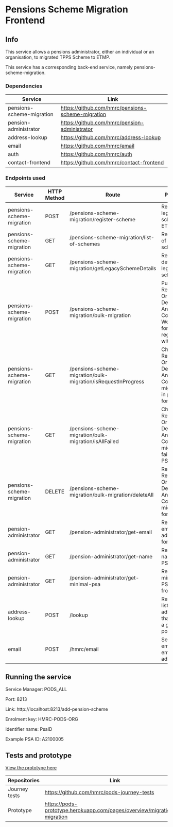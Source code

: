 
# Pensions Scheme Migration Frontend

## Info

This service allows a pensions administrator, either an individual or an organisation, to migrated TPPS Scheme to ETMP.

This service has a corresponding back-end service, namely pensions-scheme-migration.

### Dependencies

|Service                    |Link                                           |
|---------------------------|-----------------------------------------------|
|pensions-scheme-migration  |https://github.com/hmrc/pensions-scheme-migration        |
|pension-administrator      |https://github.com/hmrc/pension-administrator  |
|address-lookup             |https://github.com/hmrc/address-lookup         |
|email                      |https://github.com/hmrc/email                  |
|auth                       |https://github.com/hmrc/auth                   |
|contact-frontend           |https://github.com/hmrc/contact-frontend                   |

### Endpoints used

|Service                    | HTTP Method   | Route | Purpose
|---------------------------|---------------|-------------------------------------------|------------------|
|pensions-scheme-migration  | POST          | /pensions-scheme-migration/register-scheme                    | Register legacy scheme to ETMP |
|pensions-scheme-migration  | GET           | /pensions-scheme-migration/list-of-schemes                    | Returns list of legacy scheme |
|pensions-scheme-migration  | GET           | /pensions-scheme-migration/getLegacySchemeDetails             | Returns details of legacy scheme | 
|pensions-scheme-migration  | POST          | /pensions-scheme-migration/bulk-migration                     | Put Retirement Or Deferred Annuity Contract to Work item for registration with ETMP  | 
|pensions-scheme-migration  | GET           | /pensions-scheme-migration/bulk-migration/isRequestInProgress | Check for Retirement Or Deferred Annuity Contract migration in progress for a PSA | 
|pensions-scheme-migration  | GET           | /pensions-scheme-migration/bulk-migration/isAllFailed         | Check for Retirement Or Deferred Annuity Contract migration failed for a PSA | 
|pensions-scheme-migration  | DELETE        | /pensions-scheme-migration/bulk-migration/deleteAll           | Remove Retirement Or Deferred Annuity Contract migration for a PSA | 
|pension-administrator      | GET           | /pension-administrator/get-email                              | Returns email address for a PSA | 
|pension-administrator      | GET           | /pension-administrator/get-name                               | Returns name of a PSA | 
|pension-administrator      | GET           | /pension-administrator/get-minimal-psa                        | Returns minimal PSA details from DES | 
|address-lookup             | POST          | /lookup                                                       | Returns a list of addresses that match a given postcode | 
|email                      | POST          | /hmrc/email                                                   | Sends an email to an email address |

## Running the service

Service Manager: PODS_ALL

Port: 8213

Link: http://localhost:8213/add-pension-scheme

Enrolment key: HMRC-PODS-ORG

Identifier name: PsaID

Example PSA ID: A2100005

## Tests and prototype

[View the prototype here](https://pods-prototype.herokuapp.com/pages/overview/migration/list-migration)

|Repositories     |Link                                                                   |
|-----------------|-----------------------------------------------------------------------|
|Journey tests    |https://github.com/hmrc/pods-journey-tests       |
|Prototype        |https://pods-prototype.herokuapp.com/pages/overview/migration/list-migration                    |
